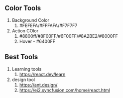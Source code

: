 ## Color Tools

1. Background Color
   1. #FEFEFA/#FFFAFA/#F7F7F7
2. Action COlor
   1. #8800ff/#8F00FF/#6F00FF/#8A2BE2/#8000FF
   2. Hover - #6400FF

## Best Tools

1. Learning tools
   1. https://react.dev/learn
2. design tool
   1. https://ant.design/
   2. https://ej2.syncfusion.com/home/react.html
